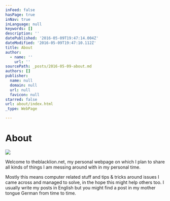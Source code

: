 ```yaml
---
inFeed: false
hasPage: true
inNav: true
inLanguage: null
keywords: []
description: ''
datePublished: '2016-05-09T19:47:14.004Z'
dateModified: '2016-05-09T19:47:10.112Z'
title: About
author:
  - name: ''
    url: ''
sourcePath: _posts/2016-05-09-about.md
authors: []
publisher:
  name: null
  domain: null
  url: null
  favicon: null
starred: false
url: about/index.html
_type: WebPage

---
```

# About
![](https://s3-us-west-2.amazonaws.com/the-grid-img/p/f7c3ced9a20bf339eca47a9129a747b4fba49677.jpg)

Welcome to theblacklion.net, my personal webpage on which I plan to share all kinds of things I am messing around with in my personal time.

Mostly this means computer related stuff and tips & tricks around issues I came across and managed to solve, in the hope this might help others too. I usually write my posts in English but you might find a post in my mother tongue German from time to time.